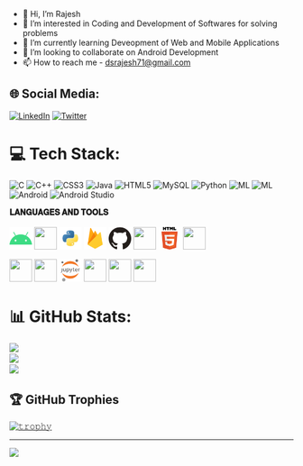 - 👋 Hi, I’m Rajesh
- 👀 I’m interested in Coding and Development of Softwares for solving problems
- 🌱 I’m currently learning Deveopment of Web and Mobile Applications
- 💞️ I’m looking to collaborate on Android Development
- 📫 How to reach me - dsrajesh71@gmail.com

## 🌐 Social Media:
[![LinkedIn](https://img.shields.io/badge/LinkedIn-%230077B5.svg?logo=linkedin&logoColor=white)](https://linkedin.com/in/devangamsajjarajesh) [![Twitter](https://img.shields.io/badge/Twitter-%231DA1F2.svg?logo=Twitter&logoColor=white)](https://twitter.com/rajeshds55) 

# 💻 Tech Stack:
![C](https://img.shields.io/badge/c-%2300599C.svg?style=for-the-badge&logo=c&logoColor=white) ![C++](https://img.shields.io/badge/c++-%2300599C.svg?style=for-the-badge&logo=c%2B%2B&logoColor=white) ![CSS3](https://img.shields.io/badge/css3-%231572B6.svg?style=for-the-badge&logo=css3&logoColor=white) ![Java](https://img.shields.io/badge/java-%23ED8B00.svg?style=for-the-badge&logo=java&logoColor=white) ![HTML5](https://img.shields.io/badge/html5-%23E34F26.svg?style=for-the-badge&logo=html5&logoColor=white) ![MySQL](https://img.shields.io/badge/mysql-%2300f.svg?style=for-the-badge&logo=mysql&logoColor=white) ![Python](https://www.python.org/static/img/python-logo.png) ![ML](https://www.gstatic.com/devrel-devsite/prod/vab219352c525c8fb05bd0fd3ca06d9eb1d0a150a1bba4081d8880459dfe83504/tensorflow/images/lockup.svg) ![ML](https://scikit-learn.org/stable/_static/scikit-learn-logo-small.png) ![Android](https://th.bing.com/th/id/R.1a1f5d20aabce3cfb590ebbb229a526c?rik=w3xR6cUq7U%2fxnw&riu=http%3a%2f%2f1000logos.net%2fwp-content%2fuploads%2f2016%2f10%2fAndroid-Logo.png&ehk=3BsD6FjwxUMRwIjV1G74sYwf9OQDUwFwg7oKvC9nQa8%3d&risl=&pid=ImgRaw&r=0) ![Android Studio](https://www.bing.com/th?id=AMMS_4dda58ba996776e9808695cd828b236a&w=110&h=110&c=7&rs=1&qlt=80&pcl=f9f9f9&o=6&cdv=1&dpr=1.12&pid=16.1)




**𝐋𝐀𝐍𝐆𝐔𝐀𝐆𝐄𝐒 𝐀𝐍𝐃 𝐓𝐎𝐎𝐋𝐒**
<br/>
<br/>
<a href="https://developer.android.com/"><code><img height="40" width="40" src="https://raw.githubusercontent.com/github/explore/80688e429a7d4ef2fca1e82350fe8e3517d3494d/topics/android/android.png"></code></a>
<a href="https://java.com/"><code><img height="40" width="40" src="https://images.vexels.com/media/users/3/166401/isolated/preview/b82aa7ac3f736dd78570dd3fa3fa9e24-java-programming-language-icon-by-vexels.png"></code></a>
<a href="https://python.org/"><code><img height="40" width="40" src="https://raw.githubusercontent.com/github/explore/80688e429a7d4ef2fca1e82350fe8e3517d3494d/topics/python/python.png"></code></a>
<a href="https://firebase.google.com/"><code><img height="40" width="40" src="https://raw.githubusercontent.com/github/explore/80688e429a7d4ef2fca1e82350fe8e3517d3494d/topics/firebase/firebase.png"></code></a>
<a href="https://github.com"><code><img height="40" width="40" src="https://raw.githubusercontent.com/github/explore/80688e429a7d4ef2fca1e82350fe8e3517d3494d/topics/github-api/github-api.png"></code></a>
<a href="https://mysql.com/"><code><img height="40" width="40" src="https://www.mysql.com/common/logos/logo-mysql-170x115.png"></code></a>
<a href="https://developer.mozilla.org/en-US/docs/Web/HTML"><code><img height="40" width="40" src="https://raw.githubusercontent.com/github/explore/80688e429a7d4ef2fca1e82350fe8e3517d3494d/topics/html/html.png"></code></a>
<a href="https://developer.mozilla.org/en-US/docs/Web/CSS"><code><img height="40" width="40" src="https://cdn.iconscout.com/icon/free/png-256/css-131-722685.png"></code></a>

<a href="https://programiz.com/c-programming"><code><img height="40" width="40" src="https://cdn.iconscout.com/icon/free/png-512/c-programming-569564.png"></code></a>
<a href="https://programiz.com/cpp-programming"><code><img height="40" width="40" src="https://www.naveedashfaq.me/img/c++.png"></code></a>
<a href="https://jupyter.org/"><code><img height="40" width="40" src="https://raw.githubusercontent.com/github/explore/80688e429a7d4ef2fca1e82350fe8e3517d3494d/topics/jupyter-notebook/jupyter-notebook.png"></code></a>
<a href="https://developer.android.con/studio"><code><img height="40" width="40" src="https://www.bing.com/th?id=AMMS_4dda58ba996776e9808695cd828b236a&w=110&h=110&c=7&rs=1&qlt=80&pcl=f9f9f9&o=6&cdv=1&dpr=1.12&pid=16.1"></code></a>
<a href="https://scikit-learn.org/"><code><img height="40" width="40" src="https://scikit-learn.org/stable/_static/scikit-learn-logo-small.png"></code></a>
<a href="https://tensorflow.org"><code><img height="40" width="40" src="https://www.gstatic.com/devrel-devsite/prod/vab219352c525c8fb05bd0fd3ca06d9eb1d0a150a1bba4081d8880459dfe83504/tensorflow/images/lockup.svg"></code></a>



# 📊 GitHub Stats:
![](https://github-readme-stats.vercel.app/api?username=rajeshds20&theme=default&hide_border=false&include_all_commits=true&count_private=true)<br/>
![](https://github-readme-streak-stats.herokuapp.com/?user=rajeshds20&theme=default&hide_border=false)<br/>
![](https://github-readme-stats.vercel.app/api/top-langs/?username=rajeshds20&theme=default&hide_border=false&include_all_commits=true&count_private=true&layout=compact)

## 🏆 GitHub Trophies
[![𝚝𝚛𝚘𝚙𝚑𝚢](https://github-profile-trophy.vercel.app/?username=rajeshds20&column=8&margin-w=35&margin-h=35&no-bg=true&no-frame=true&theme=radical)](https://github.com/Sagar0-0)
<br>


---
[![](https://visitcount.itsvg.in/api?id=rajeshds20&icon=8&color=1)](https://visitcount.itsvg.in)



<!---
Rajeshds20/Rajeshds20 is a ✨ special ✨ repository because its `README.md` (this file) appears on your GitHub profile.
You can click the Preview link to take a look at your changes.
--->
